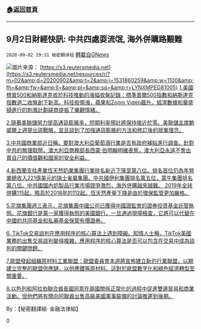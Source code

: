 ###  [:house:返回首頁](https://github.com/ourhimalayas/txt)
---

## 9月2日財經快訊: 中共四處耍流氓, 海外併購路艱難
`2020-09-02 19:31 秘密翻译组` [轉載自GNews](https://gnews.org/zh-hant/330812/)

![](https://s3.amazonaws.com/gnews-media-offload/wp-content/uploads/2020/09/02192523/Picture24.png)圖片來源： [https://s3.reutersmedia.net](https://s3.reutersmedia.net/resources/r/?m=02&amp;d=20200902&amp;t=2&amp;i=1531860259&amp;w=1100&amp;fh=&amp;fw=&amp;ll=&amp;pl=&amp;sq=&amp;r=LYNXMPEG81005) 
[1.美國標普500和納斯達克收於科技推動的漲幅收盤記錄：標準普爾500指數和納斯達克指數週二收盤創下新高。科技股領漲，蘋果和Zoom Video飆升。經濟數據和華盛頓進行的刺激計劃磋商提振了樂觀情緒。](https://www.reuters.com/article/us-usa-stocks/sp-nasdaq-close-at-record-highs-in-tech-fueled-rally-idUSKBN25S4QC)

[2.隨著美聯儲努力提高通貨膨脹率，短期利率預計將保持接近於零。美聯儲主席鮑威爾上週提出該戰略，並且談到了加強通貨膨脹的方法和修訂後的就業理念。](https://www.cnbc.com/2020/08/31/the-fed-could-be-locked-into-zero-rates-for-five-years-or-even-longer.html)

[3.中共國商業部近日稱，要對澳大利亞葡萄酒行業是否有政府補貼進行調查。針對中共的無理取鬧，澳大利亞商務部長西蒙·伯明翰明確表態，澳大利亞永遠不會出賣自己的價值觀和國家的安全利益。](https://au.finance.yahoo.com/news/china-wine-war-023940698.html)

[4.新西蘭支柱產業恆天然奶業集團行業排名新近下降至第八位。排名首位仍為年營業總收入221億美元的瑞士雀巢集團。中共國伊利集團排名第五位，蒙牛集團排名第八位。中共國國內奶製品行業市場競爭激烈，海外併購越來越難。 2019年全球併購115起，略高於2018年的112起。恆天然產量下降是由於環保監管更加嚴格。](https://www.nzherald.co.nz/business/news/article.cfm?c_id=3&amp;objectid=12361430)

[5.花旗集團週三表示，花旗集團中國公司已獲得中國證監會的證券投資基金託管執照。花旗銀行是第一家獲得執照的美國銀行。一旦通過現場檢查，它將可以代替在中國的共同基金和私募基金保管有價證券。](https://www.reuters.com/article/us-citigroup-china/citi-receives-china-fund-custody-licence-idUSKBN25T09X)

[6. TikTok交易談判在應用程序的核心算法上遇到障礙。知情人士稱，TikTok美國業務的出售交易談判變得複雜，應用程序的核心算法是否可以包含在交易中成為談判的關鍵問題。](https://www.wsj.com/)

[7.歐盟發起組織原材料工業聯盟：歐盟委員會本週將宣佈建立新的行業聯盟，以期建立完整的歐盟供應鏈，以供應鋰等原材料。這對於歐盟數字化和綠色經濟轉型至關重要。](https://www.europeanbusinessreview.eu/page.asp?pid=4177)

[8.以色列和阿拉伯聯合酋長國同意在兩國關係正常化的過程中促進雙邊貿易和商業活動。但他們將有關向阿聯酋出售高級美國軍事裝備的討論推遲到後期。](https://www.wsj.com/articles/israel-u-a-e-pursue-economic-ties-in-wake-of-u-s-brokered-breakthrough-11598989870?mod=e2tw)

By：【秘密翻譯組· 金融法律組】

0
